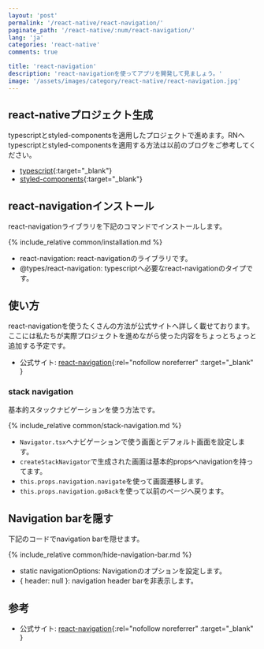 ```yaml
---
layout: 'post'
permalink: '/react-native/react-navigation/'
paginate_path: '/react-native/:num/react-navigation/'
lang: 'ja'
categories: 'react-native'
comments: true

title: 'react-navigation'
description: 'react-navigationを使ってアプリを開発して見ましょう。'
image: '/assets/images/category/react-native/react-navigation.jpg'
---
```



## react-nativeプロジェクト生成
typescriptとstyled-componentsを適用したプロジェクトで進めます。RNへtypescriptとstyled-componentsを適用する方法は以前のブログをご参考してください。
- [typescript]({{site.url}}/{{page.categories}}/typescript/){:target="_blank"}
- [styled-components]({{site.url}}/{{page.categories}}/styled-components/){:target="_blank"}

## react-navigationインストール
react-navigationライブラリを下記のコマンドでインストールします。

{% include_relative common/installation.md %}

- react-navigation: react-navigationのライブラリです。
- @types/react-navigation: typescriptへ必要なreact-navigationのタイプです。

## 使い方
react-navigationを使うたくさんの方法が公式サイトへ詳しく載せております。ここには私たちが実際プロジェクトを進めながら使った内容をちょっとちょっと追加する予定です。
- 公式サイト: [react-navigation](https://reactnavigation.org/docs){:rel="nofollow noreferrer" :target="_blank" }

### stack navigation
基本的スタックナビゲーションを使う方法です。

{% include_relative common/stack-navigation.md %}

- ```Navigator.tsx```へナビゲーションで使う画面とデフォルト画面を設定します。
- ```createStackNavigator```で生成された画面は基本的propsへnavigationを持ってます。
- ```this.props.navigation.navigate```を使って画面遷移します。
- ```this.props.navigation.goBack```を使って以前のページへ戻ります。

## Navigation barを隠す
下記のコードでnavigation barを隠せます。

{% include_relative common/hide-navigation-bar.md %}

- static navigationOptions: Navigationのオプションを設定します。
- { header: null }: navigation header barを非表示します。

## 参考
- 公式サイト: [react-navigation](https://reactnavigation.org/docs){:rel="nofollow noreferrer" :target="_blank" }